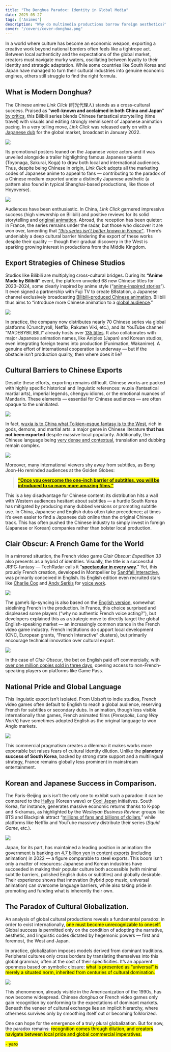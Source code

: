```yaml
---
title: "The Donghua Paradox: Identity in Global Media"  
date: 2025-05-27  
tags: ['Animes']  
description: "Why do multimedia productions borrow foreign aesthetics?"
cover: "/covers/cover-donghua.png"
---
```


In a world where culture has become an economic weapon, exporting a creative work beyond national borders often feels like a tightrope act. Between local authenticity and the expectations of the global market, creators must navigate murky waters, oscillating between loyalty to their identity and strategic adaptation. While some countries like South Korea and Japan have managed to turn their cultural industries into genuine economic engines, others still struggle to find the right formula.

## What is Modern Donghua?

The Chinese anime *Link Click* (时光代理人) stands as a cross-cultural success. Praised as "**well-known and acclaimed in both China and Japan**" [by critics](https://www.allocine.fr/series/ficheserie-29267/critiques/), this Bilibili series blends Chinese fantastical storytelling (time travel) with visuals and editing strongly reminiscent of Japanese animation pacing. In a very telling move, *Link Click* was released early on with a [Japanese dub](https://animecorner.me/link-click-gets-new-trailer-and-visual-ahead-of-japanese-dub-premiere/#:~:text=Link%20Click%2C%20popular%20donghua%20series%2C,in%20Japan%20on%20January%209) for the global market, broadcast in January 2022.

![](image-245.png)

Its promotional posters leaned on the Japanese voice actors and it was unveiled alongside a trailer highlighting famous Japanese talents (Toyonaga, Sakurai, Koga) to draw both local and international audiences. Thus, despite being Chinese in origin, *Link Click* adopts all the marketing codes of Japanese anime to appeal to fans — contributing to the paradox of a Chinese medium exported under a distinctly Japanese aesthetic (a pattern also found in typical Shanghai-based productions, like those of Hoyoverse).

![](image-246.png)

Audiences have been enthusiastic. In China, *Link Click* garnered impressive success (high viewership on Bilibili) and positive reviews for its solid storytelling and [original animation](https://www.allocine.fr/series/ficheserie-29267/critiques/#:~:text=Il%20est%20édité%20pour%20Bilibili,rivaliser%20avec%20de%20bons%20thrillers). Abroad, the reception has been quieter: in France, the series remains under the radar, but those who discover it are won over, lamenting that [*“this series isn’t better known in France”*](https://www.allocine.fr/series/ficheserie-29267/critiques/#:~:text=Cet%20animé%20chinois%20est%20une,de%20voyager%20dans%20le%20passé). There’s undeniably a deep cultural barrier hindering the export of these works despite their quality — though their gradual discovery in the West is sparking growing interest in productions from the Middle Kingdom.

## Export Strategies of Chinese Studios

Studios like Bilibili are multiplying cross-cultural bridges. During its **“Anime Made by Bilibili”** event, the platform unveiled 68 new Chinese titles for 2023–2024, some clearly inspired by anime style (“[anime-inspired stories](https://www.anitrendz.com/news/2023/09/28/bilibili-unveils-68-chinese-animation-titles-at-industry-event#:~:text=During%20the%20ANIME%20MADE%20BY,Be%20Hero%20X%2C%20among%20others)”). It even signed a partnership with Fuji TV to create B8station, a Japanese channel exclusively broadcasting [Bilibili-produced Chinese animation](https://www.anitrendz.com/news/2023/09/28/bilibili-unveils-68-chinese-animation-titles-at-industry-event#). Bilibili thus aims to “introduce more Chinese animation to a [global audience](https://www.anitrendz.com/news/2023/09/28/bilibili-unveils-68-chinese-animation-titles-at-industry-event#).”

![](image-247.png)

In practice, the company now distributes nearly 70 Chinese series via global platforms (Crunchyroll, Netflix, Rakuten Viki, etc.), and its YouTube channel “MADEBYBILIBILI” already hosts over [135 titles](https://www.anitrendz.com/news/2023/09/28/bilibili-unveils-68-chinese-animation-titles-at-industry-event#). It also collaborates with major Japanese animation names, like Aniplex (Japan) and Korean studios, even integrating foreign teams into production (Funimation, Wakanime). A genuine effort of international cooperation is underway — but if the obstacle isn’t production quality, then where does it lie?

## Cultural Barriers to Chinese Exports

Despite these efforts, exporting remains difficult. Chinese works are packed with highly specific historical and linguistic references: wuxia (fantastical martial arts), imperial legends, chengyu idioms, or the emotional nuances of Mandarin. These elements — essential for Chinese audiences — are often opaque to the uninitiated.

![](image-250.png)

In fact, [wuxia is to China what Tolkien-esque fantasy is to the West](https://www.reddit.com/r/Fantasy/comments/q7gdl4/clarifying_wuxia_xianxia_and_related_chinese/?show=original), rich in gods, demons, and martial arts: a major genre in Chinese literature **that has not been exported** despite massive local popularity. Additionally, the Chinese language being [very dense and contextual](https://www.researchgate.net/publication/368829582_HULAT_at_SemEval-2023_Task_9_Data_augmentation_for_pre-trained_transformers_applied_to_Multilingual_Tweet_Intimacy_Analysis), translation and dubbing remain complex.

![](image-251.png)

Moreover, many international viewers shy away from subtitles, as Bong Joon-Ho reminded audiences at the Golden Globes:
> <mark> [**“Once you overcome the one-inch barrier of subtitles, you will be introduced to so many more amazing films.”**](https://www.dazeddigital.com/film-tv/article/47346/1/parasite-director-bong-joon-ho-golden-globes-subtitles-foreign-language-films#:~:text=“Once%20you%20overcome%20the%20one,acceptance%20speech%20mostly%20in%20Korean) </mark>

This is a key disadvantage for Chinese content: its distribution hits a wall with Western audiences hesitant about subtitles — a hurdle South Korea has mitigated by producing many dubbed versions or promoting subtitle use. In China, Japanese and English dubs often take precedence; at times it’s even easier to find a Japanese dub online than the original Chinese track. This has often pushed the Chinese industry to simply invest in foreign (Japanese or Korean) companies rather than bolster local production.

## Clair Obscur: A French Game for the World

In a mirrored situation, the French video game *Clair Obscur: Expedition 33* also presents as a hybrid of identities. Visually, the title is a successful JRPG-fantasy — TechRadar calls it “[**spectacular in every way**](https://www.techradar.com/gaming/clair-obscur-expedition-33-review#:~:text=).” Yet, this proudly French creation, developed in Montpellier by [Sandfall Interactive](https://www.sandfall.co), was primarily conceived in English. Its English edition even recruited stars like [Charlie Cox](https://en.wikipedia.org/wiki/Charlie_Cox) and [Andy Serkis](https://en.wikipedia.org/wiki/Andy_Serkis) for [voice work](https://fr.wikipedia.org/wiki/Clair_Obscur:_Expedition_33#:~:text=Le%20soutien%20financier%20de%20l%27éditeur,9).

![](image-252.png)

The game’s lip-syncing is also based on the [English version](https://fr.wikipedia.org/wiki/Clair_Obscur:_Expedition_33#:~:text=La%20synchronisation%20labiale%20des%20personnages,10), somewhat sidelining French in the production. In France, this choice surprised and displeased some players (“why no authentic French voice acting?”), but developers explained this as a strategic move to directly target the global English-speaking market — an increasingly common stance in the French video game industry. French institutions do support local development (CNC, European grants, “French Interactive” clusters), but primarily encourage technical innovation over cultural export.

![](image-253.png)

In the case of *Clair Obscur*, the bet on English paid off commercially, with [over one million copies sold in three days](https://www.radiotimes.com/technology/gaming/clair-obscur-expedition-33-sales-player-count/#:~:text=At%20the%20time%20of%20writing%2C,more%20than%201%20million%20copies), opening access to non-French-speaking players on platforms like Game Pass.

## National Pride and Global Language

This linguistic export isn’t isolated. From Ubisoft to indie studios, French video games often default to English to reach a global audience, reserving French for subtitles or secondary dubs. In animation, though less visible internationally than games, French animated films (*Persepolis*, *Long Way North*) have sometimes adopted English as the original language to woo Anglo markets.

![](image-254.png)

This commercial pragmatism creates a dilemma: it makes works more exportable but raises fears of cultural identity dilution. Unlike the **planetary success of South Korea**, backed by strong state support and a multilingual strategy, France remains globally less prominent in mainstream entertainment.

## Korean and Japanese Success in Comparison.

The Paris-Beijing axis isn’t the only one to exhibit such a paradox: it can be compared to the [Hallyu](https://en.wikipedia.org/wiki/Korean_Wave) (Korean wave) or [Cool Japan](https://fr.wikipedia.org/wiki/Cool_Japan) initiatives. South Korea, for instance, generates massive economic returns thanks to K-pop and K-dramas, as highlighted by the *Wesleyan Business Review*: groups like BTS and Blackpink attract “[millions of fans and billions of dollars](https://www.wesleyanbusinessreview.com/issue-x-the-macroeconomy/blog-post-title-three-kh6nb#:~:text=entertainment%20industry%20lies%20at%20the,global%20success%20of%20Parasite%20and),” while platforms like Netflix and YouTube massively distribute their series (*Squid Game*, etc.).

![](image-255.png)

Japan, for its part, has maintained a leading position in animation: the government is banking on [4.7 billion yen in content exports](https://english.kyodonews.net/news/2024/06/476e1a0c184f-japan-aims-for-anime-games-sales-abroad-to-hit-20-tril-yen-by-2033.html#:~:text=According%20to%20the%20government%2C%20overseas,7%20trillion%20yen%20in%202022) (including animation) in 2022 — a figure comparable to steel exports. This boom isn’t only a matter of resources: Japanese and Korean industries have succeeded in making their popular culture both accessible (with minimal subtitle barriers, polished English dubs or subtitles) and globally desirable. Their experience shows that innovation (hybrid pop music, universal animation) can overcome language barriers, while also taking pride in promoting and funding what is inherently their own.

## The Paradox of Cultural Globalization.

An analysis of global cultural productions reveals a fundamental paradox: in order to exist internationally, <mark>one must become unrecognizable to oneself.</mark> Global success is permitted only on the condition of adopting the narrative, aesthetic, and linguistic codes dictated by hegemonic powers — first and foremost, the West and Japan.

In practice, globalization imposes models derived from dominant traditions. Peripheral cultures only cross borders by translating themselves into this global grammar, often at the cost of their specificities. It’s an apparent openness based on symbolic closure: <mark>what is presented as “universal” is merely a situated norm, inherited from centuries of cultural domination.</mark>

![](image-256.png)

This phenomenon, already visible in the Americanization of the 1990s, has now become widespread. Chinese *donghua* or French video games only gain recognition by conforming to the expectations of dominant markets. Beneath the veneer of cultural exchange lies an implicit hierarchy, where otherness survives only by smoothing itself out or becoming folklorized.

One can hope for the emergence of a truly plural globalization. But for now, the paradox remains: <mark>recognition comes through dilution, and creators navigate between local pride and global commercial imperatives.</mark>

<mark>- yaro</mark>
